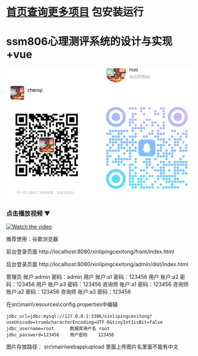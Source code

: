 # [首页查询更多项目](https://github.com/GraduationProject-ssm) 包安装运行


# ssm806心理测评系统的设计与实现+vue

![picture](https://raw.githubusercontent.com/GraduationProject-springboot/.github/main/img/wx.png)

### 点击播放视频 ▼
[![Watch the video](https://i.sstatic.net/Vp2cE.png)](https://www.bilibili.com/video/BV1xRe2eHEsa?p=7)


推荐使用：谷歌浏览器

前台登录页面
http://localhost:8080/xinlipingcexitong/front/index.html

后台登录页面
http://localhost:8080/xinlipingcexitong/admin/dist/index.html

管理员				账户:admin 		密码：admin
用户				账户:a1 		密码：123456
用户				账户:a2 		密码：123456
用户				账户:a3 		密码：123456
咨询师				账户:a1 		密码：123456
咨询师				账户:a2 		密码：123456
咨询师				账户:a3 		密码：123456

在src\main\resources\config.properties中编辑

	jdbc_url=jdbc:mysql://127.0.0.1:3306/xinlipingcexitong?useUnicode=true&characterEncoding=UTF-8&tinyInt1isBit=false
	jdbc_username=root	    数据库用户名 root
	jdbc_password=123456	用户密码    123456


图片存放路径： src\main\webapp\upload 里面上传图片名里面不能有中文











